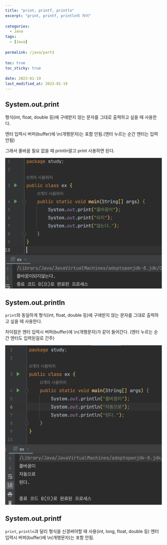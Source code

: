 ```yaml
---
title: "print, printf, println"
excerpt: "print, printf, println의 차이"

categories:
  - Java
tags:
  - [Java]

permalink: /java/part3

toc: true
toc_sticky: true

date: 2023-01-19
last_modified_at: 2023-01-19
---
```


## System.out.print

형식(int, float, double 등)에 구애받지 않는 문자를 그대로 출력하고 싶을 때 사용한다.

엔터 입력시 버퍼(buffer)에 \n(개행문자)는 포함 안됨.(엔터 누르는 순간 엔터는 입력 안됨)

그래서 줄바꿈 필요 없을 때 println말고 print 사용하면 된다.

![Alt text](../../assets/images/posts_img/Java/2023-01-19-1.png)
 

## System.out.println

`print`와 동일하게 형식(int, float, double 등)에 구애받지 않는 문자를 그대로 출력하고 싶을 때 사용한다.

차이점은 엔터 입력시 버퍼(buffer)에 \n(개행문자)가 같이 들어간다. (엔터 누르는 순간 엔터도 입력된걸로 간주)

![Alt text](../../assets/images/posts_img/Java/2023-01-19-2.png)


## System.out.printf

`print`, `println`과 달리 형식을 신경써야할 때 사용(int, long, float, double 등)
엔터 입력시 버퍼(buffer)에 \n(개행문자)는 포함 안됨.

